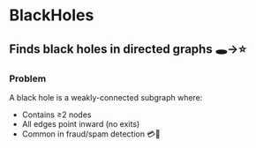# BlackHoles

## Finds black holes in directed graphs 🕳️→⭐

### Problem
A black hole is a weakly-connected subgraph where:

- Contains ≥2 nodes
- All edges point inward (no exits)
- Common in fraud/spam detection 💳📧

